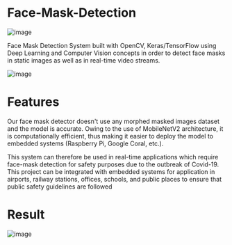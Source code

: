 # Face-Mask-Detection


![image](https://user-images.githubusercontent.com/100253637/218631063-139687f0-0411-4aa1-a59c-6d2e2c5e16a4.png)

Face Mask Detection System built with OpenCV, Keras/TensorFlow using Deep Learning and Computer Vision concepts in order to detect face masks in static images as well as in real-time video streams.

![image](https://user-images.githubusercontent.com/100253637/218634800-cddb019a-8d28-490e-a381-db7c63ec0a57.png)


# Features

Our face mask detector doesn't use any morphed masked images dataset and the model is accurate. Owing to the use of MobileNetV2 architecture, it is computationally efficient, thus making it easier to deploy the model to embedded systems (Raspberry Pi, Google Coral, etc.).

This system can therefore be used in real-time applications which require face-mask detection for safety purposes due to the outbreak of Covid-19. This project can be integrated with embedded systems for application in airports, railway stations, offices, schools, and public places to ensure that public safety guidelines are followed

# Result

![image](https://user-images.githubusercontent.com/100253637/218635190-af22bfc7-aebd-476b-b020-636272517be7.png)
